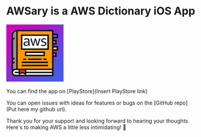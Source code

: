 # AWSary is a AWS Dictionary iOS App


![AWSary Logo](https://raw.githubusercontent.com/tigpt/AWSary/main/ios/logo/icon-logo_152_color.png)

You can find the app on [PlayStore](Insert PlayStore link)

You can open issues with ideas for features or bugs on the [GitHub repo](Put here my github url).

Thank you for your support and looking forward to hearing your thoughts. Here's to making AWS a little less intimidating! 🥂
